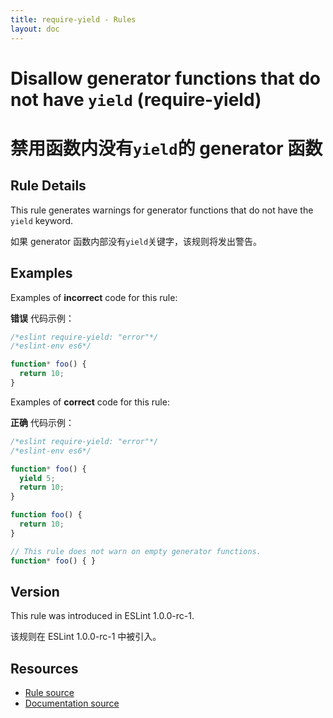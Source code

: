 ```yaml
---
title: require-yield - Rules
layout: doc
---
```

<!-- Note: No pull requests accepted for this file. See README.md in the root directory for details. -->

# Disallow generator functions that do not have `yield` (require-yield)

# 禁用函数内没有`yield`的 generator 函数

## Rule Details

This rule generates warnings for generator functions that do not have the `yield` keyword.

如果 generator 函数内部没有`yield`关键字，该规则将发出警告。

## Examples

Examples of **incorrect** code for this rule:

**错误** 代码示例：

```js
/*eslint require-yield: "error"*/
/*eslint-env es6*/

function* foo() {
  return 10;
}
```

Examples of **correct** code for this rule:

**正确** 代码示例：

```js
/*eslint require-yield: "error"*/
/*eslint-env es6*/

function* foo() {
  yield 5;
  return 10;
}

function foo() {
  return 10;
}

// This rule does not warn on empty generator functions.
function* foo() { }
```

## Version

This rule was introduced in ESLint 1.0.0-rc-1.

该规则在 ESLint 1.0.0-rc-1 中被引入。

## Resources

* [Rule source](https://github.com/eslint/eslint/tree/master/lib/rules/require-yield.js)
* [Documentation source](https://github.com/eslint/eslint/tree/master/docs/rules/require-yield.md)
